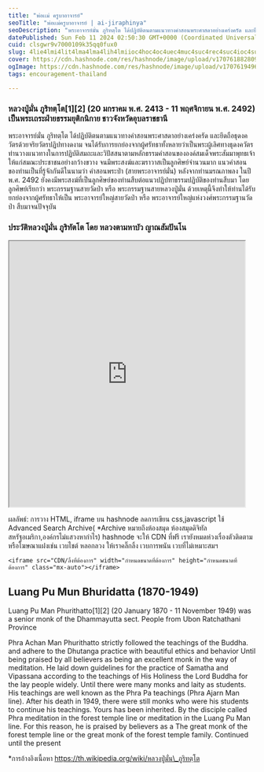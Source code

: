 ```yaml
---
title: "พ่อเเม่ ครูบาอาจารย์"
seoTitle: "พ่อเเม่ครูบาอาจารย์ | ai-jiraphinya"
seoDescription: "พระอาจารย์มั่น ภูริทตฺโต ได้ปฏิบัติตนตามแนวทางคำสอนพระศาสดาอย่างเคร่งครัด และยึดถือธุดงควัตรด้วยจริยวัตรปฏิปทางดงาม จนได้รับการยกย่องจากผู้ศรัทธาทั้งหลายว่า"
datePublished: Sun Feb 11 2024 02:50:30 GMT+0000 (Coordinated Universal Time)
cuid: clsgwr9v7000109k35qq0fux0
slug: 4lie4lmi4lit4lma4lma4lih4lmiioc4hoc4oc4uec4muc4suc4rec4suc4ioc4suc4oc4ouc5ja
cover: https://cdn.hashnode.com/res/hashnode/image/upload/v1707618828097/1f01fd8c-86b4-4f76-a839-3ce77d9ed286.png
ogImage: https://cdn.hashnode.com/res/hashnode/image/upload/v1707619496113/4a3f8eb7-a3ee-48b6-ae80-6b6797718c94.jpeg
tags: encouragement-thailand

---
```


### หลวงปู่มั่น ภูริทตฺโต\[1\]\[2\] (20 มกราคม พ.ศ. 2413 - 11 พฤศจิกายน พ.ศ. 2492) เป็นพระเถระฝ่ายธรรมยุติกนิกาย ชาวจังหวัดอุบลราชธานี

พระอาจารย์มั่น ภูริทตฺโต ได้ปฏิบัติตนตามแนวทางคำสอนพระศาสดาอย่างเคร่งครัด และยึดถือธุดงควัตรด้วยจริยวัตรปฏิปทางดงาม จนได้รับการยกย่องจากผู้ศรัทธาทั้งหลายว่าเป็นพระผู้เลิศทางธุดงควัตร ท่านวางแนวทางในการปฏิบัติสมถะและวิปัสสนาตามหลักธรรมคำสอนขององค์สมเด็จพระสัมมาพุทธเจ้าให้แก่สมณะประชาชนอย่างกว้างขวาง จนมีพระสงฆ์และฆราวาสเป็นลูกศิษย์จำนวนมาก แนวคำสอนของท่านเป็นที่รู้จักกันดีในนามว่า คำสอนพระป่า (สายพระอาจารย์มั่น) หลังจากท่านมรณภาพลง ในปี พ.ศ. 2492 ยังคงมีพระสงฆ์ที่เป็นลูกศิษย์ของท่านสืบต่อแนวปฏิปทาธรรมปฏิบัติของท่านสืบมา โดยลูกศิษย์เรียกว่า พระกรรมฐานสายวัดป่า หรือ พระกรรมฐานสายหลวงปู่มั่น ด้วยเหตุนี้จึงทำให้ท่านได้รับยกย่องจากผู้ศรัทธาให้เป็น พระอาจารย์ใหญ่สายวัดป่า หรือ พระอาจารย์ใหญ่แห่งวงศ์พระกรรมฐานวัดป่า สืบมาจนปัจจุบัน

### ประวัติหลวงปู่มั่น ภูริทัตโต โดย หลวงตามหาบัว ญาณสัมปันโน

<iframe src="https://archive.org/details/15_20211116_20211116/01+%E0%B8%9B%E0%B8%A3%E0%B8%B0%E0%B8%A7%E0%B8%B1%E0%B8%95%E0%B8%B4%E0%B8%AB%E0%B8%A5%E0%B8%A7%E0%B8%87%E0%B8%9B%E0%B8%B9%E0%B9%88%E0%B8%A1%E0%B8%B1%E0%B9%88%E0%B8%99+%E0%B8%A0%E0%B8%B9%E0%B8%A3%E0%B8%B4%E0%B8%97%E0%B8%B1%E0%B8%95%E0%B9%82%E0%B8%95.mp3" width="480" height="540" class="mx-auto"></iframe>

ผลลัพธ์: การวาง HTML, iframe บน hashnode ลดการเขียน css,javascript ใช้ Advanced Search Archive( \*Archive หมายถึงห้องสมุด ห้องสมุดดิจิทัล สหรัฐอเมริกา,องค์กรไม่แสวงหากำไร) hashnode จะให้ CDN ที่ฟรี เรายังหมดห่วงเรื่องตัวติดตามหรือโฆษณาแฝงเช่น เวบไชต์ หลอกลวง ให้เราคลิ๊กลิ้ง เวบการพนัน เวบที่ไม่เหมาะสมฯ

```basic
<iframe src="CDN/ลิ้งที่ต้องการ" width="กำหนดขนาดที่ต้องการ" height="กำหนดขนาดที่ต้องการ" class="mx-auto"></iframe>
```

## **Luang Pu Mun Bhuridatta (1870-1949)**

Luang Pu Man Phurithatto\[1\]\[2\] (20 January 1870 - 11 November 1949) was a senior monk of the Dhammayutta sect. People from Ubon Ratchathani Province

Phra Achan Man Phurithatto strictly followed the teachings of the Buddha. and adhere to the Dhutanga practice with beautiful ethics and behavior Until being praised by all believers as being an excellent monk in the way of meditation. He laid down guidelines for the practice of Samatha and Vipassana according to the teachings of His Holiness the Lord Buddha for the lay people widely. Until there were many monks and laity as students. His teachings are well known as the Phra Pa teachings (Phra Ajarn Man line). After his death in 1949, there were still monks who were his students to continue his teachings. Yours has been inherited. By the disciple called Phra meditation in the forest temple line or meditation in the Luang Pu Man line. For this reason, he is praised by believers as a The great monk of the forest temple line or the great monk of the forest temple family. Continued until the present

\*การอ้างอิงเนื้อหา https://th.wikipedia.org/wiki/หลวงปู่มั่น\_ภูริทตฺโต